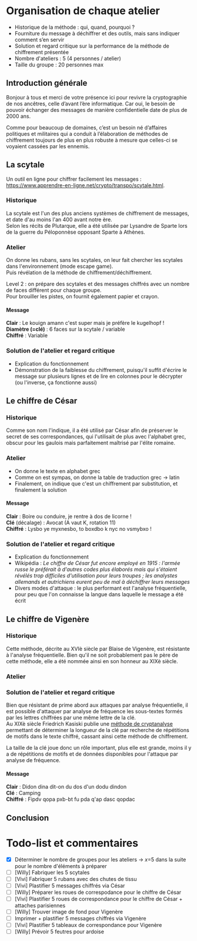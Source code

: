 # Organisation de chaque atelier

- Historique de la méthode : qui, quand, pourquoi ?  
- Fourniture du message à déchiffrer et des outils, mais sans indiquer comment s’en servir  
- Solution et regard critique sur la performance de la méthode de chiffrement présentée  
- Nombre d'ateliers : 5 (4 personnes / atelier)  
- Taille du groupe : 20 personnes max  

## Introduction générale

Bonjour à tous et merci de votre présence ici pour revivre la cryptographie de nos ancêtres, celle d’avant l’ère informatique. 
Car oui, le besoin de pouvoir échanger des messages de manière confidentielle date de plus de 2000 ans.  

Comme pour beaucoup de domaines, c’est un besoin né d’affaires politiques et militaires qui a conduit à l’élaboration de méthodes de chiffrement toujours de plus en plus robuste à mesure que celles-ci se voyaient cassées par les ennemis.  

## La scytale

Un outil en ligne pour chiffrer facilement les messages : https://www.apprendre-en-ligne.net/crypto/transpo/scytale.html.  

### Historique

La scytale est l'un des plus anciens systèmes de chiffrement de messages, et date d'au moins l'an 400 avant notre ère.  
Selon les récits de Plutarque, elle a été utilisée par Lysandre de Sparte lors de la guerre du Péloponnèse opposant Sparte à Athènes.  

### Atelier

On donne les rubans, sans les scytales, on leur fait chercher les scytales dans l'environnement (mode escape game).  
Puis révélation de la méthode de chiffrement/déchiffrement.  

Level 2 : on prépare des scytales et des messages chiffrés avec un nombre de faces différent pour chaque groupe.  
Pour brouiller les pistes, on fournit également papier et crayon.  

#### Message

**Clair** : Le kouign amann c'est super mais je préfère le kugelhopf !  
**Diamètre (=clé)** : 6 faces sur la scytale / variable  
**Chiffré** : Variable  

### Solution de l'atelier et regard critique

- Explication du fonctionnement  
- Démonstration de la faiblesse du chiffrement, puisqu'il suffit d'écrire le message sur plusieurs lignes et de lire en colonnes pour le décrypter (ou l'inverse, ça fonctionne aussi)  

## Le chiffre de César  

### Historique  

Comme son nom l'indique, il a été utilisé par César afin de préserver le secret de ses correspondances, qui l'utilisait de plus avec l'alphabet grec, obscur pour les gaulois mais parfaitement maîtrisé par l'élite romaine.  

### Atelier  

- On donne le texte en alphabet grec  
- Comme on est sympas, on donne la table de traduction grec -> latin  
- Finalement, on indique que c'est un chiffrement par substitution, et finalement la solution  

#### Message

**Clair** : Boire ou conduire, je rentre à dos de licorne !  
**Clé** (décalage) : Avocat (A vaut K, rotation 11)  
**Chiffré** : Lysbo ye myxnesbo, to boxdbo k nyc no vsmybxo !  

### Solution de l'atelier et regard critique

- Explication du fonctionnement  
- Wikipédia : *Le chiffre de César fut encore employé en 1915 : l'armée russe le préférait à d'autres codes plus élaborés mais qui s'étaient révélés trop difficiles d'utilisation pour leurs troupes ; les analystes allemands et autrichiens eurent peu de mal à déchiffrer leurs messages*  
- Divers modes d'attaque : le plus performant est l'analyse fréquentielle, pour peu que l'on connaisse la langue dans laquelle le message a été écrit  

## Le chiffre de Vigenère

### Historique

Cette méthode, décrite au XVIè siècle par Blaise de Vigenère, est résistante à l'analyse fréquentielle. Bien qu'il ne soit probablement pas le père de cette méthode, elle a été nommée ainsi en son honneur au XIXè siècle.

### Atelier

### Solution de l'atelier et regard critique

Bien que résistant de prime abord aux attaques par analyse fréquentielle, il est possible d'attaquer par analyse de fréquence les sous-textes formés par les lettres chiffrées par une même lettre de la clé.  
Au XIXè siècle Friedrich Kasiski publie une [méthode de cryptanalyse](https://fr.wikipedia.org/wiki/Cryptanalyse_du_chiffre_de_Vigen%C3%A8re) permettant de déterminer la longueur de la clé par recherche de répétitions de motifs dans le texte chiffré, cassant ainsi cette méthode de chiffrement.

La taille de la clé joue donc un rôle important, plus elle est grande, moins il y a de répétitions de motifs et de données disponibles pour l'attaque par analyse de fréquence.  

#### Message

**Clair** : Didon dina dit-on du dos d'un dodu dindon  
**Clé**  : Camping  
**Chiffré** : Fipdv qopa pxb-bt fu pda q'ap dasc qopdac


## Conclusion  

# Todo-list et commentaires

- [x] Déterminer le nombre de groupes pour les ateliers -> $x$=5 dans la suite pour le nombre d'éléments à préparer
- [ ] [Willy] Fabriquer les 5 scytales  
- [ ] [Vivi] Fabriquer 5 rubans avec des chutes de tissu  
- [ ] [Vivi] Plastifier 5 messages chiffrés via César  
- [ ] [Willy] Préparer les roues de correspodance pour le chiffre de César  
- [ ] [Vivi] Plastifier 5 roues de correspondance pour le chiffre de César + attaches parisiennes  
- [ ] [Willy] Trouver image de fond pour Vigenère  
- [ ] Imprimer + plastifier 5 messages chiffrés via Vigenère  
- [ ] [Vivi] Plastifier 5 tableaux de correspondance pour Vigenère  
- [ ] [Willy] Prévoir 5 feutres pour ardoise  
